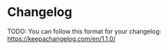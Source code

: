 # Changelog

TODO: You can follow this format for your changelog: <https://keepachangelog.com/en/1.1.0/>

